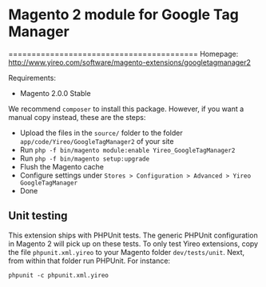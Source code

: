 # Magento 2 module for Google Tag Manager
=========================================
Homepage: http://www.yireo.com/software/magento-extensions/googletagmanager2

Requirements:
* Magento 2.0.0 Stable

We recommend `composer` to install this package. However, if you want a manual copy instead, these are the steps:
* Upload the files in the `source/` folder to the folder `app/code/Yireo/GoogleTagManager2` of your site
* Run `php -f bin/magento module:enable Yireo_GoogleTagManager2`
* Run `php -f bin/magento setup:upgrade`
* Flush the Magento cache
* Configure settings under `Stores > Configuration > Advanced > Yireo GoogleTagManager`
* Done

## Unit testing
This extension ships with PHPUnit tests. The generic PHPUnit configuration in Magento 2 will pick up on these tests. To only
test Yireo extensions, copy the file `phpunit.xml.yireo` to your Magento folder `dev/tests/unit`. Next, from within that folder run PHPUnit. For instance:

    phpunit -c phpunit.xml.yireo
